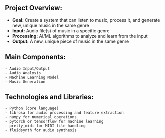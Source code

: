 ## Project Overview:
* **Goal:** Create a system that can listen to music, process it, and generate new, unique music in the same genre
* **Input:** Audio file(s) of music in a specific genre
* **Processing:** AI/ML algorithms to analyze and learn from the input
* **Output:** A new, unique piece of music in the same genre

## Main Components:
    - Audio Input/Output
    - Audio Analysis
    - Machine Learning Model
    - Music Generation

## Technologies and Libraries:
    - Python (core language)
    - librosa for audio processing and feature extraction
    - numpy for numerical operations
    - pytorch or tensorflow for machine learning
    - pretty_midi for MIDI file handling
    - fluidsynth for audio synthesis